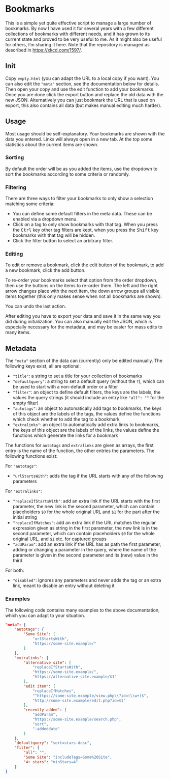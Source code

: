 # Bookmarks
This is a simple yet quite effective script to manage a large number of bookmarks. By now I have used it for several years with a few different collections of bookmarks with different needs, and it has grown to its current state and proved to be very useful to me. As it might also be useful for others, I’m sharing it here. Note that the repository is managed as described in https://xkcd.com/1597/.

## Init
Copy `empty.html` (you can adapt the URL to a local copy if you want). You can also edit the `"meta"` section, see the documentation below for details. Then open your copy and use the edit function to add your bookmarks. Once you are done click the export button and replace the old data with the new JSON. Alternatively you can just bookmark the URL that is used on export, this also contains all data (but makes manual editing much harder).

## Usage
Most usage should be self-explanatory. Your bookmarks are shown with the data you entered. Links will always open in a new tab. At the top some statistics about the current items are shown.

### Sorting
By default the order will be as you added the items, use the dropdown to sort the bookmarks according to some criteria or randomly.

### Filtering
There are three ways to filter your bookmarks to only show a selection matching some criteria:

* You can define some default filters in the meta data. These can be enabled via a dropdown menu.
* Click on a tag to only show bookmarks with that tag. When you press the <kbd>Ctrl</kbd> key other tag filters are kept, when you press the <kbd>Shift</kbd> key bookmarks with that tag will be hidden.
* Click the filter button to select an arbitrary filter.

### Editing
To edit or remove a bookmark, click the edit button of the bookmark, to add a new bookmark, click the add button.

To re-order your bookmarks select that option from the order dropdown, then use the buttons on the items to re-order them. The left and the right arrow changes place with the next item, the down arrow groups all visible items together (this only makes sense when not all bookmarks are shown).

You can undo the last action.

After editing you have to export your data and save it in the same way you did during initialization. You can also manually edit the JSON, which is especially necessary for the metadata, and may be easier for mass edits to many items.

## Metadata

The `"meta"` section of the data can (currently) only be edited manually. The following keys exist, all are optional:
* `"title"`: a string to set a title for your collection of bookmarks
* `"defaultquery"`: a string to set a default query (without the `?`), which can be used to start with a non-default order or a filter
* `"filter"`: an object to define default filters, the keys are the labels, the values the query strings (it should include an entry like `"all": ""` for the empty filter)
* `"autotags"`: an object to automatically add tags to bookmarks, the keys of this object are the labels of the tags, the values define the functions which check whether to add the tag to a bookmark
* `"extralinks"`: an object to automatically add extra links to bookmarks, the keys of this object are the labels of the links, the values define the functions which generate the links for a bookmark

The functions for `autotags` and `extralinks` are given as arrays, the first entry is the name of the function, the other entries the parameters. The following functions exist:

For `"autotags"`:
* `"urlStartsWith"`: adds the tag if the URL starts with any of the following parameters

For `"extralinks"`:
* `"replaceIfStartsWith"`: add an extra link if the URL starts with the first parameter, the new link is the second parameter, which can contain placeholders `$0` for the whole original URL and `$1` for the part after the initial string
* `"replaceIfMatches"`: add an extra link if the URL matches the regular expression given as string in the first parameter, the new link is in the second parameter, which can contain placeholders `$0` for the whole original URL, and `$1` etc. for captured groups
* `"addParam"`: add an extra link if the URL has as path the first parameter, adding or changing a parameter in the query, where the name of the parameter is given in the second parameter and its (new) value in the third

For both:
* `"disabled"`: ignores any parameters and never adds the tag or an extra link, meant to disable an entry without deleting it

### Examples

The following code contains many examples to the above documentation, which you can adapt to your situation.

```json
"meta": {
	"autotags": {
		"Some Site": [
			"urlStartsWith",
			"https://some-site.example/"
		]
	},
	"extralinks": {
		"alternative site": [
			"replaceIfStartsWith",
			"https://some-site.example/",
			"https://alternative-site.example/$1"
		],
		"edit item": [
			"replaceIfMatches",
			"^https://some-site.example/view.php\\?id=(\\w+)$",
			"http://some-site.example/edit.php?id=$1"
		],
		"recently added": [
			"addParam",
			"https://some-site.example/search.php",
			"sort",
			"-addeddate"
		]
	},
	"defaultquery": "sort=stars-desc",
	"filter": {
		"all": "",
		"Some Site": "includeTags=Some%20Site",
		"4+ stars": "minStars=4"
	}
}
```